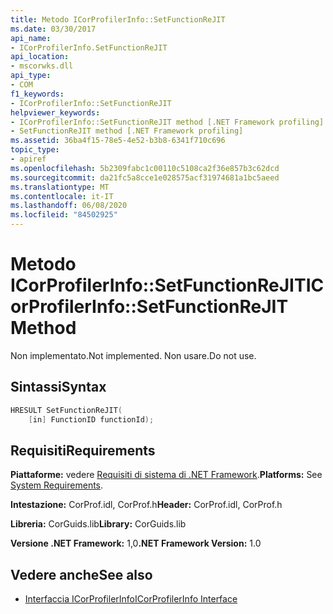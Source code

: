 ```yaml
---
title: Metodo ICorProfilerInfo::SetFunctionReJIT
ms.date: 03/30/2017
api_name:
- ICorProfilerInfo.SetFunctionReJIT
api_location:
- mscorwks.dll
api_type:
- COM
f1_keywords:
- ICorProfilerInfo::SetFunctionReJIT
helpviewer_keywords:
- ICorProfilerInfo::SetFunctionReJIT method [.NET Framework profiling]
- SetFunctionReJIT method [.NET Framework profiling]
ms.assetid: 36ba4f15-78e5-4e52-b3b8-6341f710c696
topic_type:
- apiref
ms.openlocfilehash: 5b2309fabc1c00110c5108ca2f36e857b3c62dcd
ms.sourcegitcommit: da21fc5a8cce1e028575acf31974681a1bc5aeed
ms.translationtype: MT
ms.contentlocale: it-IT
ms.lasthandoff: 06/08/2020
ms.locfileid: "84502925"
---
```

# <a name="icorprofilerinfosetfunctionrejit-method"></a><span data-ttu-id="0a0b2-102">Metodo ICorProfilerInfo::SetFunctionReJIT</span><span class="sxs-lookup"><span data-stu-id="0a0b2-102">ICorProfilerInfo::SetFunctionReJIT Method</span></span>
<span data-ttu-id="0a0b2-103">Non implementato.</span><span class="sxs-lookup"><span data-stu-id="0a0b2-103">Not implemented.</span></span> <span data-ttu-id="0a0b2-104">Non usare.</span><span class="sxs-lookup"><span data-stu-id="0a0b2-104">Do not use.</span></span>  
  
## <a name="syntax"></a><span data-ttu-id="0a0b2-105">Sintassi</span><span class="sxs-lookup"><span data-stu-id="0a0b2-105">Syntax</span></span>  
  
```cpp  
HRESULT SetFunctionReJIT(  
    [in] FunctionID functionId);  
```  
  
## <a name="requirements"></a><span data-ttu-id="0a0b2-106">Requisiti</span><span class="sxs-lookup"><span data-stu-id="0a0b2-106">Requirements</span></span>  
 <span data-ttu-id="0a0b2-107">**Piattaforme:** vedere [Requisiti di sistema di .NET Framework](../../get-started/system-requirements.md).</span><span class="sxs-lookup"><span data-stu-id="0a0b2-107">**Platforms:** See [System Requirements](../../get-started/system-requirements.md).</span></span>  
  
 <span data-ttu-id="0a0b2-108">**Intestazione:** CorProf.idl, CorProf.h</span><span class="sxs-lookup"><span data-stu-id="0a0b2-108">**Header:** CorProf.idl, CorProf.h</span></span>  
  
 <span data-ttu-id="0a0b2-109">**Libreria:** CorGuids.lib</span><span class="sxs-lookup"><span data-stu-id="0a0b2-109">**Library:** CorGuids.lib</span></span>  
  
 <span data-ttu-id="0a0b2-110">**Versione .NET Framework:** 1,0</span><span class="sxs-lookup"><span data-stu-id="0a0b2-110">**.NET Framework Version:** 1.0</span></span>  
  
## <a name="see-also"></a><span data-ttu-id="0a0b2-111">Vedere anche</span><span class="sxs-lookup"><span data-stu-id="0a0b2-111">See also</span></span>

- [<span data-ttu-id="0a0b2-112">Interfaccia ICorProfilerInfo</span><span class="sxs-lookup"><span data-stu-id="0a0b2-112">ICorProfilerInfo Interface</span></span>](icorprofilerinfo-interface.md)
